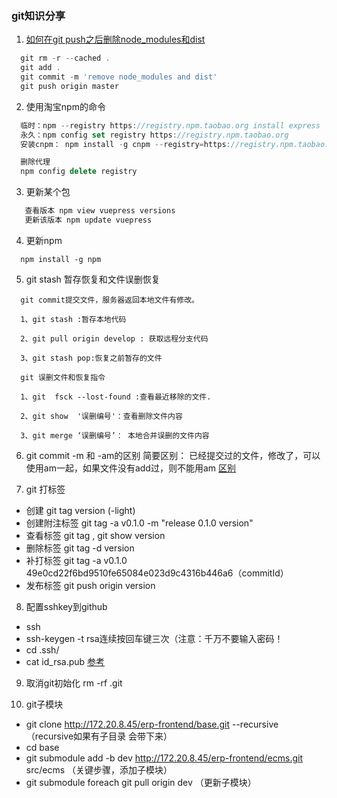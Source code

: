 
### git知识分享

1. [如何在git push之后删除node_modules和dist](https://blog.csdn.net/yisimo/article/details/80341615)
```js
  git rm -r --cached .
  git add .
  git commit -m 'remove node_modules and dist'
  git push origin master
```
2. 使用淘宝npm的命令
```js
  临时：npm --registry https://registry.npm.taobao.org install express    
  永久：npm config set registry https://registry.npm.taobao.org
  安装cnpm： npm install -g cnpm --registry=https://registry.npm.taobao.org

  删除代理
  npm config delete registry

```
  
3. 更新某个包
```js
   查看版本 npm view vuepress versions  
   更新该版本 npm update vuepress
```
4. 更新npm
```
  npm install -g npm
```

5. git stash 暂存恢复和文件误删恢复
```
  git commit提交文件，服务器返回本地文件有修改。

  1、git stash :暂存本地代码

  2、git pull origin develop : 获取远程分支代码

  3、git stash pop:恢复之前暂存的文件

  git 误删文件和恢复指令

  1、git  fsck --lost-found :查看最近移除的文件.

  2、git show  '误删编号'：查看删除文件内容

  3、git merge ‘误删编号’： 本地合并误删的文件内容
  ```

  6. git commit -m 和 -am的区别
  简要区别： 已经提交过的文件，修改了，可以使用am一起，如果文件没有add过，则不能用am
  [区别](https://www.cnblogs.com/xiaohuochai/p/6664451.html)

  7. git 打标签
  - 创建 git tag version (-light) 
  - 创建附注标签 git tag -a v0.1.0 -m "release 0.1.0 version"
  - 查看标签 git tag , git show version 
  - 删除标签 git tag -d version
  - 补打标签 git tag -a v0.1.0 49e0cd22f6bd9510fe65084e023d9c4316b446a6（commitId）
  - 发布标签 git push origin version

8. 配置sshkey到github
  - ssh
  - ssh-keygen -t rsa连续按回车键三次（注意：千万不要输入密码！
  - cd .ssh/
  - cat id_rsa.pub
[参考](https://blog.csdn.net/gulingfengze/article/details/69665223)

9. 取消git初始化
rm -rf .git

10. git子模块

- git clone http://172.20.8.45/erp-frontend/base.git --recursive （recursive如果有子目录 会带下来）
- cd base
- git submodule add -b dev http://172.20.8.45/erp-frontend/ecms.git src/ecms （关键步骤，添加子模块）
- git submodule foreach git pull origin dev （更新子模块）